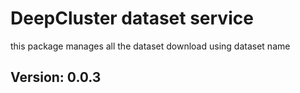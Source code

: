 # DeepCluster dataset service
this package manages all the dataset download using dataset name
## Version: 0.0.3

